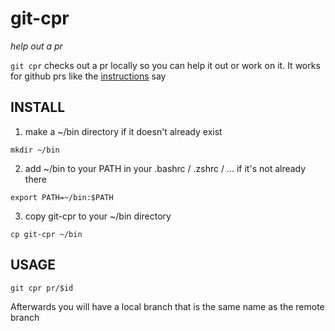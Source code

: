 # git-cpr
*help out a pr*

`git cpr` checks out a pr locally so you can help it out or work on it.
It works for github prs like the
[instructions](https://help.github.com/articles/checking-out-pull-requests-locally/) say

## INSTALL
1. make a ~/bin directory if it doesn't already exist

  `mkdir ~/bin`
  
2. add ~/bin to your PATH in your .bashrc / .zshrc / ... if it's not
   already there
   
  `export PATH=~/bin:$PATH`
   
3. copy git-cpr to your ~/bin directory

  `cp git-cpr ~/bin`

## USAGE
`git cpr pr/$id`

Afterwards you will have a local branch that is the same name as the
remote branch
